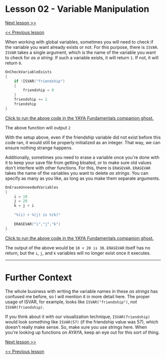 # Lesson 02 - Variable Manipulation

[Next lesson >>](https://github.com/Zichqec/YAYA_Fundamentals/blob/main/Module%2005%20-%20Common%20Functions/03%20-%20Array%20Manupulation.md)

[<< Previous lesson](https://github.com/Zichqec/YAYA_Fundamentals/blob/main/Module%2005%20-%20Common%20Functions/01%20-%20Type%20Manipulation.md)

When working with global variables, sometimes you will need to check if the variable you want already exists or not. For this purpose, there is `ISVAR`. `ISVAR` takes a single argument, which is the name of the variable you want to check for *as a string.* If such a variable exists, it will return `1`. If not, it will return `0`.

```c
OnCheckVariableExists
{
	if !ISVAR("friendship")
	{
		friendship = 0
	}
	friendship += 2
	friendship
}
```

[Click to run the above code in the YAYA Fundamentals companion ghost.](https://zichqec.github.io/s-the-skeleton/jump.html?url=x-ukagaka-link%3Atype%3Devent%26ghost%3DYAYA%20Fundamentals%26info%3DOnExample.M5.L2.CheckVariableExists)

The above function will output `2`

With the setup above, even if the friendship variable did not exist before this code ran, it would still be properly initialized as an integer. That way, we can ensure nothing strange happens.

Additionally, sometimes you need to erase a variable once you're done with it to keep your save file from getting bloated, or to make sure old values don't interfere with other functions. For this, there is `ERASEVAR`. `ERASEVAR` takes the name of the variables you want to delete *as strings*. You can specify as many as you like, as long as you make them separate arguments.

```c
OnEraseUnneededVariables
{
	i = 10
	j = 20
	k = j + i
	
	"%(i) + %(j) is %(k)"
	
	ERASEVAR("i","j","k")
}
```

[Click to run the above code in the YAYA Fundamentals companion ghost.](https://zichqec.github.io/s-the-skeleton/jump.html?url=x-ukagaka-link%3Atype%3Devent%26ghost%3DYAYA%20Fundamentals%26info%3DOnExample.M5.L2.EraseUnneededVariables)

The output of the above would be `10 + 20 is 30`. `ERASEVAR` itself has no return, but the `i`, `j`, and `k` variables will no longer exist once it executes.

---

# Further Context

The whole business with writing the variable names in these *as strings* has confused me before, so I will mention it in more detail here. The proper usage of ISVAR, for example, looks like `ISVAR("friendship")`, *not* `ISVAR(friendship)`.

If you think about it with our visualization technique, `ISVAR(friendship)` would look something like `ISVAR(57)` (if the friendship value was 57), which doesn't really make sense. So, make sure you use strings here. When you're looking up functions on AYAYA, keep an eye out for this sort of thing.

[Next lesson >>](https://github.com/Zichqec/YAYA_Fundamentals/blob/main/Module%2005%20-%20Common%20Functions/03%20-%20Array%20Manupulation.md)

[<< Previous lesson](https://github.com/Zichqec/YAYA_Fundamentals/blob/main/Module%2005%20-%20Common%20Functions/01%20-%20Type%20Manipulation.md)